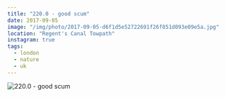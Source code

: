 ```yaml
---
title: "220.0 - good scum"
date: 2017-09-05
image: "/img/photo/2017-09-05-d6f1d5e52722691f26f851d093e09e5a.jpg"
location: "Regent's Canal Towpath"
instagram: true
tags:
  - london
  - nature
  - uk
---
```


![220.0 - good scum](/img/photo/2017-09-05-d6f1d5e52722691f26f851d093e09e5a.jpg)

